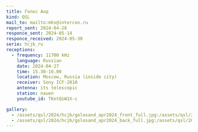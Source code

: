 ```yaml
---
title: Голос Анд
kind: QSL
mail_to: mailto:mks@intercon.ru
report_sent: 2024-04-28
responce_sent: 2024-05-14
responce_received: 2024-05-30
serie: hcjb_ru
receptions:
  - frequency: 11700 kHz
    language: Russian
    date: 2024-04-27
    time: 15.30-16.00
    location: Moscow, Russia (inside city)
    receiver: Sony ICF-2010
    antenna: its telescopic
    station: nauen
    youtube_id: TKntQsW1X-c

gallery:
  - /assets/qsl/2024/hcjb/golosand_apr2024_front_full.jpg:/assets/qsl/2024/hcjb/golosand_apr2024_front_small.jpg
  - /assets/qsl/2024/hcjb/golosand_apr2024_back_full.jpg:/assets/qsl/2024/hcjb/golosand_apr2024_back_small.jpg
---
```

